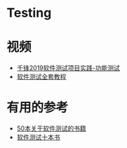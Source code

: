 # Testing



# 视频

* [千锋2019软件测试项目实践-功能测试](https://www.bilibili.com/video/av67717723?from=search&seid=11668544806802974054)
* [软件测试全套教程](https://www.bilibili.com/video/av69230181/?spm_id_from=333.788.videocard.0)


# 有用的参考

* [50本关于软件测试的书籍](https://blog.csdn.net/weixin_41055728/article/details/79974934)
* [软件测试十本书](https://blog.csdn.net/zhouyulu/article/details/78268631)
